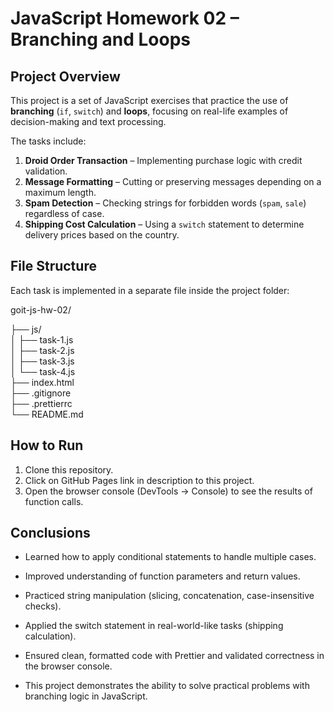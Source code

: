 # JavaScript Homework 02 – Branching and Loops  

## Project Overview  
This project is a set of JavaScript exercises that practice the use of **branching** (`if`, `switch`) and **loops**, focusing on real-life examples of decision-making and text processing.  

The tasks include:  
1. **Droid Order Transaction** – Implementing purchase logic with credit validation.  
2. **Message Formatting** – Cutting or preserving messages depending on a maximum length.  
3. **Spam Detection** – Checking strings for forbidden words (`spam`, `sale`) regardless of case.  
4. **Shipping Cost Calculation** – Using a `switch` statement to determine delivery prices based on the country.  

## File Structure  
Each task is implemented in a separate file inside the project folder:  

goit-js-hw-02/ 

├── js/  
│ ├── task-1.js  
│ ├── task-2.js  
│ ├── task-3.js  
│ └── task-4.js  
├── index.html  
├── .gitignore  
├── .prettierrc  
└── README.md  

## How to Run  
1. Clone this repository.  
2. Click on GitHub Pages link in description to this project.  
3. Open the browser console (DevTools → Console) to see the results of function calls.  

## Conclusions

- Learned how to apply conditional statements to handle multiple cases.

- Improved understanding of function parameters and return values.

- Practiced string manipulation (slicing, concatenation, case-insensitive checks).

- Applied the switch statement in real-world-like tasks (shipping calculation).

- Ensured clean, formatted code with Prettier and validated correctness in the browser console.

- This project demonstrates the ability to solve practical problems with branching logic in JavaScript.
